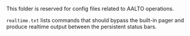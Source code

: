This folder is reserved for config files related to AALTO operations.

`realtime.txt` lists commands that should bypass the built-in pager and
produce realtime output between the persistent status bars.
